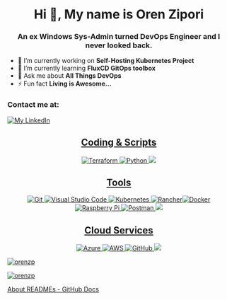 <h1 align="center">Hi 👋, My name is Oren Zipori</h1>
<h3 align="center">An ex Windows Sys-Admin turned DevOps Engineer and I never looked back.</h3>


- 🔭 I’m currently working on **Self-Hosting Kubernetes Project**
- 🌱 I’m currently learning **FluxCD GitOps toolbox**
- 💬 Ask me about **All Things DevOps**
- ⚡ Fun fact **Living is Awesome...**

<h3 align="left"> Contact me at: </h3> <a href="https://linkedin.com/in/orenzipori" target="blank"><img alt="My LinkedIn" src="https://img.shields.io/badge/linkedin-%230077B5.svg?style=for-the-badge&logo=linkedin&logoColor=white"/> </p>

<p align="center"><h2 align="center">Coding & Scripts</h2>
<p align="center"><img alt="Terraform" src="https://img.shields.io/badge/terraform-%235835CC.svg?style=for-the-badge&logo=terraform&logoColor=white"/> <img alt="Python" src="https://img.shields.io/badge/python-%2314354C.svg?style=for-the-badge&logo=python&logoColor=white"/> <img src="https://img.shields.io/badge/Markdown-000000?style=for-the-badge&logo=markdown&logoColor=white"/> 

<p align="center"><h2 align="center">Tools</h2>
<p align="center"><img alt="Git" src="https://img.shields.io/badge/git-%23F05033.svg?style=for-the-badge&logo=git&logoColor=white"/>
 <img alt="Visual Studio Code" src="https://img.shields.io/badge/VisualStudioCode-0078d7.svg?style=for-the-badge&logo=visual-studio-code&logoColor=white"/> <img alt="Kubernetes" src="https://img.shields.io/badge/kubernetes-%23326ce5.svg?style=for-the-badge&logo=kubernetes&logoColor=white"/> <img alt="Rancher" src="https://img.shields.io/badge/rancher-%230075A8.svg?style=for-the-badge&logo=rancher&logoColor=white"/><img alt="Docker" src="https://img.shields.io/badge/docker-%230db7ed.svg?style=for-the-badge&logo=docker&logoColor=white"/>
<img alt="Raspberry Pi" src="https://img.shields.io/badge/-RaspberryPi-C51A4A?style=for-the-badge&logo=Raspberry-Pi"/> <img alt="Postman" src="https://img.shields.io/badge/Postman-FF6C37?style=for-the-badge&logo=postman&logoColor=red" /> <img src="https://img.shields.io/badge/GitKraken-179287?style=for-the-badge&logo=GitKraken&logoColor=white" />

<p align="center"><h2 align="center">Cloud Services</h2>
<p align="center"><img alt="Azure" src="https://img.shields.io/badge/azure-%230072C6.svg?style=for-the-badge&logo=azure-devops&logoColor=white"/>
<img alt="AWS" src="https://img.shields.io/badge/AWS-%23FF9900.svg?style=for-the-badge&logo=amazon-aws&logoColor=white"/> <img alt="GitHub" src="https://img.shields.io/badge/github-%23121011.svg?style=for-the-badge&logo=github&logoColor=white"/> <img src="https://img.shields.io/badge/GitHub_Actions-2088FF?style=for-the-badge&logo=github-actions&logoColor=white"/>
</p>



<p> <img align="center" src="https://github-readme-stats.vercel.app/api?username=orenzp&show_icons=true&locale=en" alt="orenzp"/>

<p> <img src="https://komarev.com/ghpvc/?username=orenzp&label=Profile%20views&color=0e75b6&style=flat" alt="orenzp" /> </p>

<!--
**orenzp/orenzp** is a ✨ _special_ ✨ repository because its `README.md` (this file) appears on your GitHub profile.

https://www.youtube.com/watch?v=n6d4KHSKqGk&t=0s
https://simpleicons.org/
https://github.com/badges/shields
https://shields.io/
https://github.com/abhisheknaiidu/awesome-github-profile-readme
https://github.com/Ileriayo/markdown-badges
https://github.com/marketplace/actions/github-activity-readme



Here are some ideas to get you started:

- 🔭 I’m currently working on ...
- 🌱 I’m currently learning ...
- 👯 I’m looking to collaborate on ...
- 🤔 I’m looking for help with ...
- 💬 Ask me about ...
- 📫 How to reach me: ...
- ⚡ Fun fact: ...
-->

[About READMEs - GitHub Docs](https://docs.github.com/en/github/creating-cloning-and-archiving-repositories/creating-a-repository-on-github/about-readmes)
